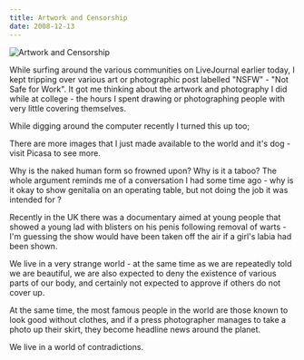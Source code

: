 ```yaml
---
title: Artwork and Censorship
date: 2008-12-13
---
```


![Artwork and Censorship](https://source.unsplash.com/vP3pnOoCiYE/1600x900)

While surfing around the various communities on LiveJournal earlier today, I kept tripping over various art or photographic post labelled "NSFW" - "Not Safe for Work". It got me thinking about the artwork and photography I did while at college - the hours I spent drawing or photographing people with very little covering themselves.

While digging around the computer recently I turned this up too;

There are more images that I just made available to the world and it's dog - visit Picasa to see more.

Why is the naked human form so frowned upon? Why is it a taboo? The whole argument reminds me of a conversation I had some time ago - why is it okay to show genitalia on an operating table, but not doing the job it was intended for ?

Recently in the UK there was a documentary aimed at young people that showed a young lad with blisters on his penis following removal of warts - I'm guessing the show would have been taken off the air if a girl's labia had been shown.

We live in a very strange world - at the same time as we are repeatedly told we are beautiful, we are also expected to deny the existence of various parts of our body, and certainly not expected to approve if others do not cover up.

At the same time, the most famous people in the world are those known to look good without clothes, and if a press photographer manages to take a photo up their skirt, they become headline news around the planet.

We live in a world of contradictions.
